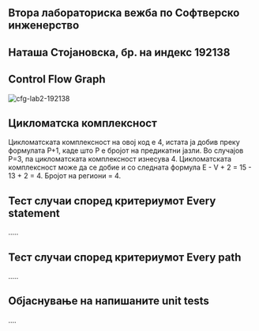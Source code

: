 Втора лабораториска вежба по Софтверско инженерство
----------------------------------------------------
Наташа Стојановска, бр. на индекс 192138
----------------------------------------

Control Flow Graph
--------------------
![cfg-lab2-192138](https://user-images.githubusercontent.com/52199952/119858061-67673400-bf14-11eb-8ed3-eea8038906c4.png)



Цикломатска комплексност
--------------------------
Цикломатската комплексност на овој код е 4, истата ја добив преку формулата P+1, каде што P е бројот на предикатни јазли. Во случајoв P=3, па цикломатската комплексност
изнесува 4. Цикломатската комплексност може да се добие и со следната формула E - V + 2 = 15 - 13 + 2 = 4. 
Бројот на региони = 4.

Тест случаи според критериумот Every statement
-----------------------------------------------
.....

Тест случаи според критериумот Every path
------------------------------------------
.....

Објаснување на напишаните unit tests
------------------------------------
....
